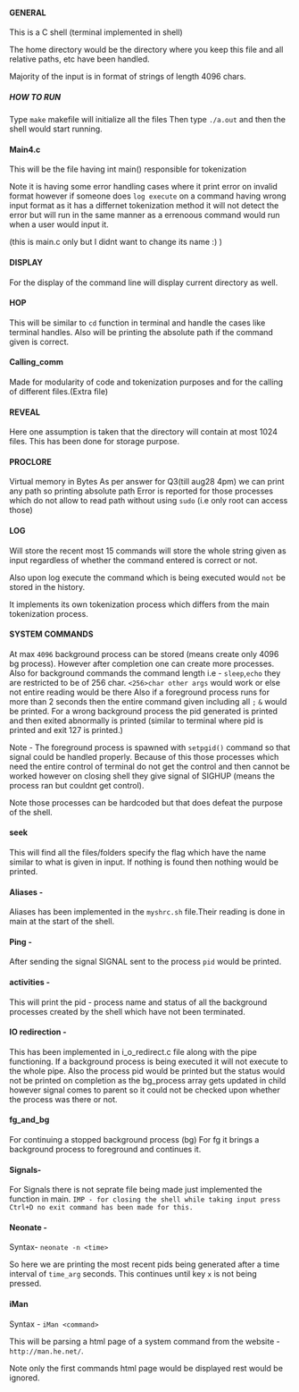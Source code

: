 #### GENERAL
This is a C shell (terminal implemented in shell)

The home directory would be the directory where you keep this file and all relative paths, etc have been handled. 

Majority of the input is in format of strings of length 4096 chars.
##### HOW TO RUN 

Type `make` makefile will initialize all the files 
Then type `./a.out` and then the shell would start running.

#### Main4.c
This will be the file having int main() responsible for tokenization 

Note it is having some error handling cases where it print error on invalid format however if someone does `log execute` on a command having wrong input format as it has a differnet tokenization method it will not detect the error but will run in the same manner as a errenoous command would run when a user would input it.

(this is main.c only but I didnt want to change its name :) )


#### DISPLAY
For the display of the command line will display current directory as well.

#### HOP
This will be similar to `cd` function in terminal and handle the cases like terminal handles. Also will be printing the absolute path if the command given is correct.

#### Calling_comm
Made for modularity of code and tokenization purposes and for the calling of different files.(Extra file)

#### REVEAL 
Here one assumption is taken that  the directory will contain at most 1024 files. This has been done for storage purpose.

#### PROCLORE 
Virtual memory in Bytes 
As per answer for Q3(till aug28 4pm) we can print any path so printing absolute path
Error is reported for those processes which do not allow to read path without using `sudo` (i.e only root can access those)

#### LOG
Will store the recent most 15 commands will store the whole string given as input regardless of whether the command entered is correct or not.

Also upon log execute the command which is being executed would `not` be stored in the history. 

It implements its own tokenization process which differs from the main tokenization process.

#### SYSTEM COMMANDS 
At max `4096` background process can be stored (means create only 4096 bg process). However after completion one can create more processes. 
Also for background commands the command length i.e -  `sleep`,`echo` they are restricted to be of 256 char.
`<256>char other args` would work or else not entire reading would be there 
Also if a foreground process runs for more than 2 seconds then the entire command given including all `;` `&` would be printed.
For a wrong background process the pid generated is printed and then exited abnormally is printed (similar to terminal where pid is printed and exit 127 is printed.)

Note - The foreground process is spawned with `setpgid()` command so that signal could be handled properly. Because of this those processes which need the entire control of terminal do not get the control and then cannot be worked however on closing shell they give signal of SIGHUP (means the process ran but couldnt get control).

Note those processes can be hardcoded but that does defeat the purpose of the shell.

#### seek
This will find all the files/folders specify the flag which have the name similar to what is given in input.
If nothing is found then nothing would be printed.

#### Aliases - 
Aliases has been implemented in the `myshrc.sh` file.Their reading is done in main at the start of the shell.

#### Ping - 
After sending the signal SIGNAL sent to the process `pid` would be printed. 

#### activities - 
This will print the pid - process name and status of all the background processes created by the shell which have not been terminated.

#### IO redirection - 

This has been implemented in i_o_redirect.c file along with the pipe functioning. 
If a background process is being executed it will not execute to the whole pipe.
Also the process pid would be printed but the status would not be printed on completion as the bg_process array gets updated in child however signal comes to parent so it could not be checked upon whether the process was there or not.

#### fg_and_bg
For continuing a stopped background process (bg)
For fg it brings a background process to foreground and continues it.

#### Signals- 
For Signals there is not seprate file being made just implemented the function in main. 
`IMP - for closing the shell while taking input press Ctrl+D no exit command has been made for this.`

#### Neonate - 

Syntax- `neonate -n <time>`

So here we are printing the most recent pids being generated after a time interval of `time_arg` seconds. This continues until key `x` is not being pressed.

#### iMan 

Syntax - `iMan <command>`

This will be parsing a html page of a system command from the website - `http://man.he.net/`. 

Note only the first commands html page would be displayed rest would be ignored.

